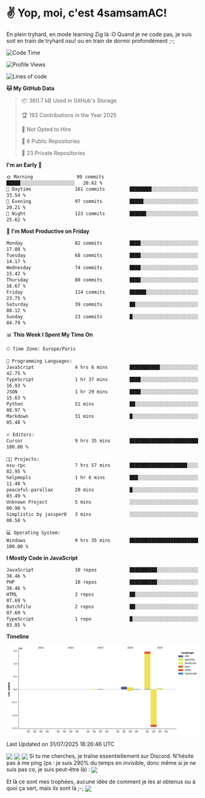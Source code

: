 # ✌ Yop, moi, c'est 4samsamAC!

En plein tryhard, en mode learning Zig là :O Quand je ne code pas, je suis soit en train de tryhard osu! ou en train de dormir profondément ;-;

<!--START_SECTION:waka-->
![Code Time](http://img.shields.io/badge/Code%20Time-845%20hrs%2030%20mins-blue)

![Profile Views](http://img.shields.io/badge/Profile%20Views-3-blue)

![Lines of code](https://img.shields.io/badge/From%20Hello%20World%20I%27ve%20Written-1.7%20million%20lines%20of%20code-blue)

**🐱 My GitHub Data** 

> 📦 360.7 kB Used in GitHub's Storage 
 > 
> 🏆 193 Contributions in the Year 2025
 > 
> 🚫 Not Opted to Hire
 > 
> 📜 6 Public Repositories 
 > 
> 🔑 23 Private Repositories 
 > 
**I'm an Early 🐤** 

```text
🌞 Morning                99 commits          █████░░░░░░░░░░░░░░░░░░░░   20.62 % 
🌆 Daytime                161 commits         ████████░░░░░░░░░░░░░░░░░   33.54 % 
🌃 Evening                97 commits          █████░░░░░░░░░░░░░░░░░░░░   20.21 % 
🌙 Night                  123 commits         ██████░░░░░░░░░░░░░░░░░░░   25.62 % 
```
📅 **I'm Most Productive on Friday** 

```text
Monday                   82 commits          ████░░░░░░░░░░░░░░░░░░░░░   17.08 % 
Tuesday                  68 commits          ████░░░░░░░░░░░░░░░░░░░░░   14.17 % 
Wednesday                74 commits          ████░░░░░░░░░░░░░░░░░░░░░   15.42 % 
Thursday                 80 commits          ████░░░░░░░░░░░░░░░░░░░░░   16.67 % 
Friday                   114 commits         ██████░░░░░░░░░░░░░░░░░░░   23.75 % 
Saturday                 39 commits          ██░░░░░░░░░░░░░░░░░░░░░░░   08.12 % 
Sunday                   23 commits          █░░░░░░░░░░░░░░░░░░░░░░░░   04.79 % 
```


📊 **This Week I Spent My Time On** 

```text
🕑︎ Time Zone: Europe/Paris

💬 Programming Languages: 
JavaScript               4 hrs 6 mins        ███████████░░░░░░░░░░░░░░   42.75 % 
TypeScript               1 hr 37 mins        ████░░░░░░░░░░░░░░░░░░░░░   16.93 % 
JSON                     1 hr 29 mins        ████░░░░░░░░░░░░░░░░░░░░░   15.63 % 
Python                   51 mins             ██░░░░░░░░░░░░░░░░░░░░░░░   08.97 % 
Markdown                 31 mins             █░░░░░░░░░░░░░░░░░░░░░░░░   05.48 % 

🔥 Editors: 
Cursor                   9 hrs 35 mins       █████████████████████████   100.00 % 

🐱‍💻 Projects: 
osu-rpc                  7 hrs 57 mins       █████████████████████░░░░   82.95 % 
helpmepls                1 hr 6 mins         ███░░░░░░░░░░░░░░░░░░░░░░   11.48 % 
peaceful-parallax        20 mins             █░░░░░░░░░░░░░░░░░░░░░░░░   03.49 % 
Unknown Project          5 mins              ░░░░░░░░░░░░░░░░░░░░░░░░░   00.98 % 
Simplistic by jassper0   3 mins              ░░░░░░░░░░░░░░░░░░░░░░░░░   00.58 % 

💻 Operating System: 
Windows                  9 hrs 35 mins       █████████████████████████   100.00 % 
```

**I Mostly Code in JavaScript** 

```text
JavaScript               10 repos            ██████████░░░░░░░░░░░░░░░   38.46 % 
PHP                      10 repos            ██████████░░░░░░░░░░░░░░░   38.46 % 
HTML                     2 repos             ██░░░░░░░░░░░░░░░░░░░░░░░   07.69 % 
Batchfile                2 repos             ██░░░░░░░░░░░░░░░░░░░░░░░   07.69 % 
TypeScript               1 repo              █░░░░░░░░░░░░░░░░░░░░░░░░   03.85 % 
```



**Timeline**

![Lines of Code chart](https://raw.githubusercontent.com/4samsamAC/4samsamAC/main/assets/bar_graph.png)


 Last Updated on 31/07/2025 18:26:46 UTC
<!--END_SECTION:waka-->
<img align="center" src="https://wakatime.com/share/@05e9693c-ae09-4eda-80e1-420e9727a814/cd575566-5d1a-4a1b-bd1b-7821aa98ed37.svg"/>
<img align="center" src="https://github-readme-stats.vercel.app/api?username=4samsamAC&show_icons=true&theme=midnight-purple&count_private=true"/>
<img align="center" src="https://github-readme-stats.vercel.app/api/top-langs/?username=4samsamAC&layout=compact&theme=midnight-purple&count_private=true"/>
<!-- [![Ashutosh's github activity graph](https://github-readme-activity-graph.vercel.app/graph?username=4samsamAC&bg_color=2f3640&color=00a8ff&line=82ccdd&point=00a8ff&area=true&hide_border=true)](https://github.com/ashutosh00710/github-readme-activity-graph) -->
Si tu me cherches, je traîne essentiellement sur Discord. N'hésite pas à me ping (ps : je suis 290% du temps en invisible, donc même si je ne suis pas co, je suis peut-être là) : 
<a href="discord://-/users/581625633830993961"><img align="center" src="https://discord.c99.nl/widget/theme-2/581625633830993961.png"/></a>

Et là ce sont mes trophées, aucune idée de comment je les ai obtenus ou à quoi ça sert, mais ils sont là ;-;
<img align="center" src="https://github-profile-trophy.vercel.app/?username=4samsamAC&theme=onedark"/>
